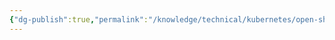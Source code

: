 ```yaml
---
{"dg-publish":true,"permalink":"/knowledge/technical/kubernetes/open-shift/","noteIcon":""}
---
```


